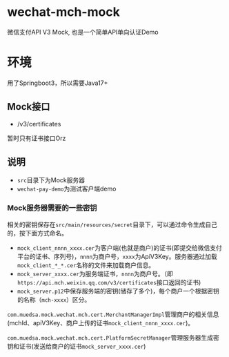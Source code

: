 # wechat-mch-mock
微信支付API V3 Mock, 也是一个简单API单向认证Demo

# 环境
用了Springboot3，所以需要Java17+

## Mock接口
- /v3/certificates

暂时只有证书接口Orz

## 说明

- `src`目录下为Mock服务器
- `wechat-pay-demo`为测试客户端demo

### Mock服务器需要的一些密钥
相关的密钥保存在`src/main/resources/secret`目录下，可以通过命令生成自己的，按下面方式命名。
- `mock_client_nnnn_xxxx.cer`为客户端(也就是商户)的证书(即提交给微信支付平台的证书、序列号)，`nnnn`为商户号，`xxxx`为ApiV3Key。服务器通过加载`mock_client_*_*.cer`名称的文件来加载商户信息。
- `mock_server_xxxx.cer`为服务端证书，`nnnn`为商户号。（即`https://api.mch.weixin.qq.com/v3/certificates`接口返回的证书)
- `mock_server.p12`中保存服务端的密钥(储存了多个)，每个商户一个根据密钥的名称（`mch-xxxx`）区分。

`com.muedsa.mock.wechat.mch.cert.MerchantManagerImpl`管理商户的相关信息(mchId、apiV3Key、商户上传的证书`mock_client_nnnn_xxxx.cer`)。

`com.muedsa.mock.wechat.mch.cert.PlatformSecretManager`管理服务器生成密钥和证书(发送给商户的证书`mock_server_xxxx.cer`)
